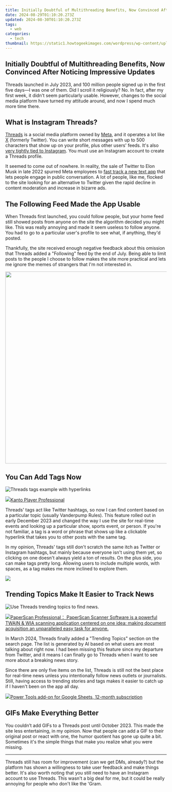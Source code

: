 ```yaml
---
title: Initially Doubtful of Multithreading Benefits, Now Convinced After Noticing Impressive Updates
date: 2024-08-29T01:10:20.273Z
updated: 2024-08-30T01:10:20.273Z
tags:
  - web
categories:
  - tech
thumbnail: https://static1.howtogeekimages.com/wordpress/wp-content/uploads/2024/05/a-hand-holding-a-phone-with-threads-logo.jpg
---
```


## Initially Doubtful of Multithreading Benefits, Now Convinced After Noticing Impressive Updates

Threads launched in July 2023, and 100 million people signed up in the first five days—I was one of them. Did I scroll it religiously? No. In fact, after my first week, it didn't seem particularly usable. However, changes to the social media platform have turned my attitude around, and now I spend much more time there.

##  What is Instagram Threads?

[Threads](https://tech-haven.techidaily.com/how-many-characters-can-you-enter-into-chatgpt-and-what-are-the-workarounds/) is a social media platform owned by [Meta](https://about.meta.com/), and it operates a lot like [X](https://twitter.com/) (formerly Twitter). You can write short messages with up to 500 characters that show up on your profile, plus other users' feeds. It's also [very tightly tied to Instagram](https://android-pokemon-go.techidaily.com/in-2024-how-to-use-pokemon-go-joystick-on-zte-nubia-z60-ultra-drfone-by-drfone-virtual-android/). You must use an Instagram account to create a Threads profile.

 It seemed to come out of nowhere. In reality, the sale of Twitter to Elon Musk in late 2022 spurred Meta employees to [fast track a new text app](https://android-unlock.techidaily.com/how-to-track-imei-number-of-huawei-nova-y71-through-google-earth-by-drfone-android/) that lets people engage in public conversation. A lot of people, like me, flocked to the site looking for an alternative to Twitter given the rapid decline in content moderation and increase in bizarre ads.

##  The Following Feed Made the App Usable

 When Threads first launched, you could follow people, but your home feed still showed posts from anyone on the site the algorithm decided you might like. This was really annoying and made it seem useless to follow anyone. You had to go to a particular user's profile to see what, if anything, they'd posted.

 Thankfully, the site received enough negative feedback about this omission that Threads added a "Following" feed by the end of July. Being able to limit posts to the people I choose to follow makes the site more practical and lets me ignore the memes of strangers that I'm not interested in.

<!-- affiliate ads begin -->
<a href="https://appsumo.8odi.net/c/5597632/2068416/7443" target="_top" id="2068416"><img src="//a.impactradius-go.com/display-ad/7443-2068416" border="0" alt="" width="1200" height="600"/></a><img height="0" width="0" src="https://appsumo.8odi.net/i/5597632/2068416/7443" style="position:absolute;visibility:hidden;" border="0" />
<!-- affiliate ads end -->
##  You Can Add Tags Now

![Threads tags example with hyperlinks](https://static1.howtogeekimages.com/wordpress/wp-content/uploads/2024/05/threads-tags-1.jpg) 

<!-- affiliate ads begin -->
<a href="https://secure.2checkout.com/order/checkout.php?PRODS=4742929&QTY=1&AFFILIATE=108875&CART=1"><img src="https://secure.avangate.com/images/merchant/e09fdffe648a30658a9657bbed7b2388/products/boxshot(2).png" border="0">Kanto Player Professional</a>
<!-- affiliate ads end -->
 Threads' tags act like Twitter hashtags, so now I can find content based on a particular topic (usually Vanderpump Rules). This feature rolled out in early December 2023 and changed the way I use the site for real-time events and looking up a particular show, sports event, or person. If you're not familiar, a tag is a word or phrase that shows up like a clickable hyperlink that takes you to other posts with the same tag.

 In my opinion, Threads' tags still don't scratch the same itch as Twitter or Instagram hashtags, but mainly because everyone isn't using them yet, so clicking on one doesn't always yield a ton of results. On the plus side, you can make tags pretty long. Allowing users to include multiple words, with spaces, as a tag makes me more inclined to explore them.

<!-- affiliate ads begin -->
<a href="https://secure.2checkout.com/order/checkout.php?PRODS=4940312&QTY=1&AFFILIATE=108875&CART=1"><img src="https://secure.avangate.com/images/merchant/333ac5d90817d69113471fbb6e531bee/sps-partnership-728x90eng.png" border="0"></a>
<!-- affiliate ads end -->
##  Trending Topics Make It Easier to Track News

![Use Threads trending topics to find news.](https://static1.howtogeekimages.com/wordpress/wp-content/uploads/2024/05/threads-trending-topics.jpg) 

<!-- affiliate ads begin -->
<a href="https://secure.2checkout.com/order/checkout.php?PRODS=37540879&QTY=1&AFFILIATE=108875&CART=1"><img src="https://paperscan.orpalis.com/img/content/You_prefer_to_use.png" border="0">PaperScan Professional： PaperScan Scanner Software is a powerful TWAIN & WIA scanning application centered on one idea: making document acquisition an unparalleled easy task for anyone.</a>
<!-- affiliate ads end -->
 In March 2024, Threads finally added a "Trending Topics" section on the search page. The list is generated by AI based on what users are most talking about right now. I had been missing this feature since my departure from Twitter, and it means I can finally go to Threads when I want to see more about a breaking news story.

 Since there are only five items on the list, Threads is still not the best place for real-time news unless you intentionally follow news outlets or journalists. Still, having access to trending stories and tags makes it easier to catch up if I haven't been on the app all day.

<!-- affiliate ads begin -->
<a href="https://secure.2checkout.com/order/checkout.php?PRODS=4721564&QTY=1&AFFILIATE=108875&CART=1"><img src="https://secure.avangate.com/images/merchant/c14a8df1e1b4d5297e9cb30cb34d5a00/products/copy_power-tools-48.png" border="0">Power Tools add-on for Google Sheets, 12-month subscription</a>
<!-- affiliate ads end -->
##  GIFs Make Everything Better

 You couldn’t add GIFs to a Threads post until October 2023\. This made the site less entertaining, in my opinion. Now that people can add a GIF to their original post or react with one, the humor quotient has gone up quite a bit. Sometimes it's the simple things that make you realize what you were missing.

---

 Threads still has room for improvement (can we get DMs, already?) but the platform has shown a willingness to take user feedback and make things better. It's also worth noting that you still need to have an Instagram account to use Threads. This wasn't a big deal for me, but it could be really annoying for people who don't like the 'Gram.

<ins class="adsbygoogle"
     style="display:block"
     data-ad-format="autorelaxed"
     data-ad-client="ca-pub-7571918770474297"
     data-ad-slot="1223367746"></ins>



<ins class="adsbygoogle"
     style="display:block"
     data-ad-client="ca-pub-7571918770474297"
     data-ad-slot="8358498916"
     data-ad-format="auto"
     data-full-width-responsive="true"></ins>



